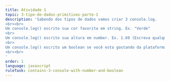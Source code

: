 ```yaml
---
title: Atividade 1
topic: 3-tipo-de-dados-primitivos-parte-1
description: 'Sabendo dos tipos de dados vamos criar 3 console.log.
<br><br>
Um console.log() escrito sua cor favorita em string. Ex. "Verde"
<br>
Um console.log() escrito sua altura em number. Ex. 1.69 (Escreva qualquer altura se não souber a sua). 
<br>
Um console.log() escrito um boolean se você esta gostando da plataforma. Ex. true
<br><br>
'
order: 1
language: javascript
ruleTask: contains-3-console-with-number-and-boolean
---
```

